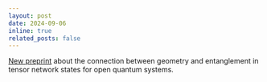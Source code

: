 ```yaml
---
layout: post
date: 2024-09-06 
inline: true
related_posts: false
---
```


[New preprint](http://arxiv.org/abs/2409.04145v1) about the connection between geometry and entanglement in tensor network states for open quantum systems.
